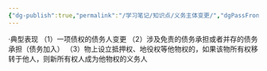 ```yaml
---
{"dg-publish":true,"permalink":"/学习笔记/知识点/义务主体变更/","dgPassFrontmatter":true,"noteIcon":""}
---
```


·典型表现
（1）一项债权的债务人变更
（2）涉及免责的债务承担或者并存的债务承担（债务加入）
（3）物上设立抵押权、地役权等他物权的，如果该物所有权移转于他人，则新所有权人成为他物权的义务人